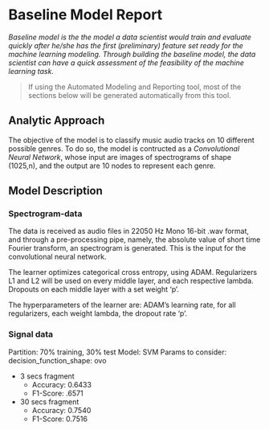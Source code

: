 # Baseline Model Report

_Baseline model is the the model a data scientist would train and evaluate quickly after he/she has the first (preliminary) feature set ready for the machine learning modeling. Through building the baseline model, the data scientist can have a quick assessment of the feasibility of the machine learning task._

> If using the Automated Modeling and Reporting tool, most of the sections below will be generated automatically from this tool. 

## Analytic Approach

The objective of the model is to classify music audio tracks on 10 different possible genres. To do so, the model is contructed as a <i>Convolutional Neural Network</i>, whose input are images of spectrograms of shape (1025,n), and the output are 10 nodes to represent each genre. 

## Model Description

### Spectrogram-data	
The data is received as audio files in 22050 Hz Mono 16-bit .wav format, and through a pre-processing pipe, namely, the absolute value of short time Fourier transform, an spectrogram is generated. This is the input for the convolutional neural network.

The learner optimizes categorical cross entropy, using ADAM. Regularizers L1 and L2 will be used on every middle layer, and each respective lambda. Dropouts on each middle layer with a set weight ‘p’. 

The hyperparameters of the learner are: ADAM’s learning rate, for all regularizers, each weight lambda,  the dropout rate ‘p’.


### Signal data

Partition: 70% training, 30% test
Model: SVM
Params to consider:
decision_function_shape: ovo

* 3 secs fragment
	* Accuracy: 0.6433
	* F1-Score: .6571
* 30 secs fragment
	* Accuracy: 0.7540
	* F1-Score: 0.7516



